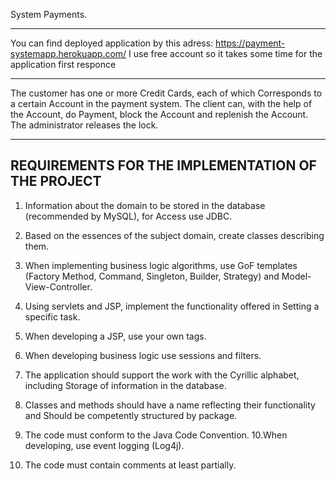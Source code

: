 System Payments.
*****
You can find deployed application by this adress: https://payment-systemapp.herokuapp.com/
I use free account so it takes some time for the application first responce
******
The customer has one or more Credit Cards, each of which
Corresponds to a certain Account in the payment system. The client can, with the help of the Account, do
Payment, block the Account and replenish the Account. The administrator releases the lock.
****
REQUIREMENTS FOR THE IMPLEMENTATION OF THE PROJECT
---
1. Information about the domain to be stored in the database (recommended by MySQL), for
Access use JDBC.

2. Based on the essences of the subject domain, create classes describing them.

3. When implementing business logic algorithms, use GoF templates (Factory
Method, Command, Singleton, Builder, Strategy) and Model-View-Controller.
4. Using servlets and JSP, implement the functionality offered in
Setting a specific task.
5. When developing a JSP, use your own tags.
6. When developing business logic use sessions and filters.
7. The application should support the work with the Cyrillic alphabet, including
Storage of information in the database.
8. Classes and methods should have a name reflecting their functionality and
Should be competently structured by package.
9. The code must conform to the Java Code Convention.
10.When developing, use event logging (Log4j).
11. The code must contain comments at least partially.
